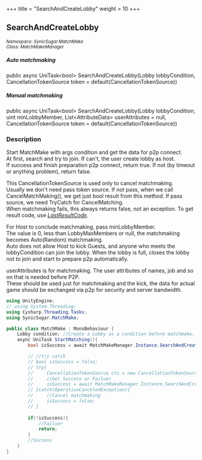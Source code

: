 +++
title = "SearchAndCreateLobby"
weight = 10
+++
## SearchAndCreateLobby
<small>*Namespace: SynicSugar.MatchMake* <br>
*Class: MatchMakeManager* </small>

##### Auto matchmaking
public async UniTask&lt;bool&gt; SearchAndCreateLobby(Lobby lobbyCondition, CancellationTokenSource token = default(CancellationTokenSource))<br>
##### Manual matchmaking
public async UniTask&lt;bool&gt; SearchAndCreateLobby(Lobby lobbyCondition, uint minLobbyMember, List&lt;AttributeData&gt; userAttributes = null, CancellationTokenSource token = default(CancellationTokenSource))


### Description
Start MatchMake with args condition and get the data for p2p connect.<br>
At first, search and try to join. If can't, the user create lobby as host.<br>
If success and finish preparation p2p connect, return true. If not (by timeout or anything problem), return false.<br>

This CancellationTokenSource is used only to cancel matchmaking. <br>
Usually we don't need pass token source. If not pass, when we call CancelMatchMaking(), we get just bool result from this method. If pass source, we need TryCatch for CancelMatching.<br>
When matchmaking fails, this always returns false, not an exception. To get result code, use *[LastResultCode](../MatchMakeManager/lastresultcode)*.<br>


For Host to conclude matchmaking, pass minLobbyMember.<br>
The value is 0, less than LobbyMaxMembers or null, the matchmaking becomes Auto(Random) matchmaking. <br>
Auto does not allow Host to kick Guests, and anyone who meets the lobbyCondition can join the lobby. When the lobby is full, closes the lobby not to join and start to prepare p2p automatically.

userAttributes is for matchmaking. The user attributes of names, job and so on that is needed before P2P. <br>
These should be used just for matchmaking and the kick, the data for actual game should be exchanged via p2p for security and server bandwidth.


```cs
using UnityEngine;
// using System.Threading;
using Cysharp.Threading.Tasks;
using SynicSugar.MatchMake;

public class MatchMake : MonoBehaviour {
    Lobby condition; //Create a Lobby as a condition before matchmake.
    async UniTask StartMatching(){
        bool isSuccess = await MatchMakeManager.Instance.SearchAndCreateLobby(condition);

        // //try catch
        // bool isSuccess = false;
        // try{
        //     CancellationTokenSource cts = new CancellationTokenSource();
        //     //Get Success or Failuer
        //     isSuccess = await MatchMakeManager.Instance.SearchAndCreateLobby(condition, cts);
        // }catch(OperationCanceledException){
        //     //Cancel matchmaking
        //     isSuccess = false;
        // }
        
        if(!isSuccess){
            //Failuer
            return;
        }
        //Success
    }
}
```